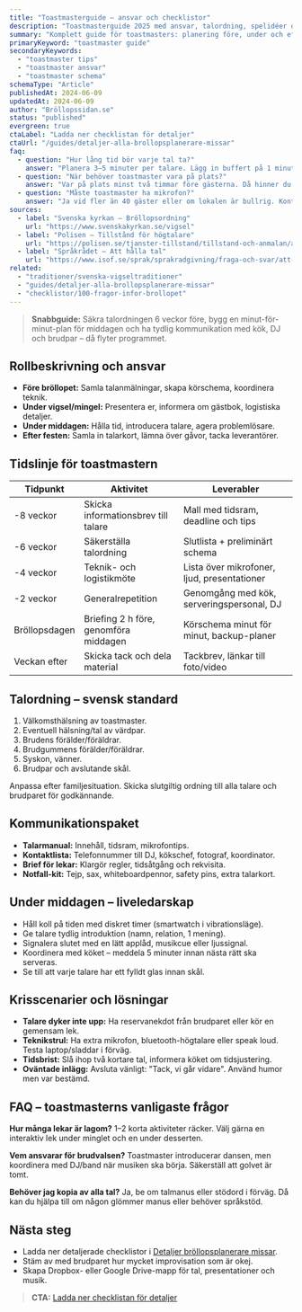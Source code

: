 ```yaml
---
title: "Toastmasterguide – ansvar och checklistor"
description: "Toastmasterguide 2025 med ansvar, talordning, spelidéer och checklistor för bröllopsdagen."
summary: "Komplett guide för toastmasters: planering före, under och efter bröllopet, mallar för talordning och tips för samarbetet med brudpar och leverantörer."
primaryKeyword: "toastmaster guide"
secondaryKeywords:
  - "toastmaster tips"
  - "toastmaster ansvar"
  - "toastmaster schema"
schemaType: "Article"
publishedAt: 2024-06-09
updatedAt: 2024-06-09
author: "Bröllopssidan.se"
status: "published"
evergreen: true
ctaLabel: "Ladda ner checklistan för detaljer"
ctaUrl: "/guides/detaljer-alla-brollopsplanerare-missar"
faq:
  - question: "Hur lång tid bör varje tal ta?"
    answer: "Planera 3–5 minuter per talare. Lägg in buffert på 1 minut för applåder och fotografering. Totalt bör middagen ha max 7 tal inklusive toastmasterinslag."
  - question: "När behöver toastmaster vara på plats?"
    answer: "Var på plats minst två timmar före gästerna. Då hinner du ljudtesta, koordinera med kök och säkerställa att programmet ligger utskrivet."
  - question: "Måste toastmaster ha mikrofon?"
    answer: "Ja vid fler än 40 gäster eller om lokalen är bullrig. Kontrollera ljudanläggning veckan innan och ha reservbatterier eller extra mikrofon."
sources:
  - label: "Svenska kyrkan – Bröllopsordning"
    url: "https://www.svenskakyrkan.se/vigsel"
  - label: "Polisen – Tillstånd för högtalare"
    url: "https://polisen.se/tjanster-tillstand/tillstand-och-anmalan/allman-sammankomst/"
  - label: "Språkrådet – Att hålla tal"
    url: "https://www.isof.se/sprak/sprakradgivning/fraga-och-svar/att-halla-tal"
related:
  - "traditioner/svenska-vigseltraditioner"
  - "guides/detaljer-alla-brollopsplanerare-missar"
  - "checklistor/100-fragor-infor-brollopet"
---
```


> **Snabbguide:** Säkra talordningen 6 veckor före, bygg en minut-för-minut-plan för middagen och ha tydlig kommunikation med kök, DJ och brudpar – då flyter programmet.

## Rollbeskrivning och ansvar

- **Före bröllopet:** Samla talanmälningar, skapa körschema, koordinera teknik.
- **Under vigsel/mingel:** Presentera er, informera om gästbok, logistiska detaljer.
- **Under middagen:** Hålla tid, introducera talare, agera problemlösare.
- **Efter festen:** Samla in talarkort, lämna över gåvor, tacka leverantörer.

## Tidslinje för toastmastern

| Tidpunkt      | Aktivitet                             | Leverabler                                  |
| ------------- | ------------------------------------- | ------------------------------------------- |
| -8 veckor     | Skicka informationsbrev till talare   | Mall med tidsram, deadline och tips         |
| -6 veckor     | Säkerställa talordning                | Slutlista + preliminärt schema              |
| -4 veckor     | Teknik- och logistikmöte              | Lista över mikrofoner, ljud, presentationer |
| -2 veckor     | Generalrepetition                     | Genomgång med kök, serveringspersonal, DJ   |
| Bröllopsdagen | Briefing 2 h före, genomföra middagen | Körschema minut för minut, backup-planer    |
| Veckan efter  | Skicka tack och dela material         | Tackbrev, länkar till foto/video            |

## Talordning – svensk standard

1. Välkomsthälsning av toastmaster.
2. Eventuell hälsning/tal av värdpar.
3. Brudens förälder/föräldrar.
4. Brudgummens förälder/föräldrar.
5. Syskon, vänner.
6. Brudpar och avslutande skål.

Anpassa efter familjesituation. Skicka slutgiltig ordning till alla talare och brudparet för godkännande.

## Kommunikationspaket

- **Talarmanual:** Innehåll, tidsram, mikrofontips.
- **Kontaktlista:** Telefonnummer till DJ, kökschef, fotograf, koordinator.
- **Brief för lekar:** Klargör regler, tidsåtgång och rekvisita.
- **Notfall-kit:** Tejp, sax, whiteboardpennor, safety pins, extra talarkort.

## Under middagen – liveledarskap

- Håll koll på tiden med diskret timer (smartwatch i vibrationsläge).
- Ge talare tydlig introduktion (namn, relation, 1 mening).
- Signalera slutet med en lätt applåd, musikcue eller ljussignal.
- Koordinera med köket – meddela 5 minuter innan nästa rätt ska serveras.
- Se till att varje talare har ett fylldt glas innan skål.

## Krisscenarier och lösningar

- **Talare dyker inte upp:** Ha reservanekdot från brudparet eller kör en gemensam lek.
- **Teknikstrul:** Ha extra mikrofon, bluetooth-högtalare eller speak loud. Testa laptop/sladdar i förväg.
- **Tidsbrist:** Slå ihop två kortare tal, informera köket om tidsjustering.
- **Oväntade inlägg:** Avsluta vänligt: "Tack, vi går vidare". Använd humor men var bestämd.

## FAQ – toastmasterns vanligaste frågor

**Hur många lekar är lagom?**
1–2 korta aktiviteter räcker. Välj gärna en interaktiv lek under minglet och en under desserten.

**Vem ansvarar för brudvalsen?**
Toastmaster introducerar dansen, men koordinera med DJ/band när musiken ska börja. Säkerställ att golvet är tomt.

**Behöver jag kopia av alla tal?**
Ja, be om talmanus eller stödord i förväg. Då kan du hjälpa till om någon glömmer manus eller behöver språkstöd.

## Nästa steg

- Ladda ner detaljerade checklistor i [Detaljer bröllopsplanerare missar](/guides/detaljer-alla-brollopsplanerare-missar/).
- Stäm av med brudparet hur mycket improvisation som är okej.
- Skapa Dropbox- eller Google Drive-mapp för tal, presentationer och musik.

> **CTA:** [Ladda ner checklistan för detaljer](/guides/detaljer-alla-brollopsplanerare-missar)
